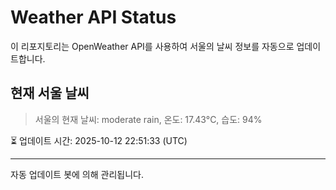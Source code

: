 
# Weather API Status

이 리포지토리는 OpenWeather API를 사용하여 서울의 날씨 정보를 자동으로 업데이트합니다.

## 현재 서울 날씨
> 서울의 현재 날씨: moderate rain, 온도: 17.43°C, 습도: 94%

⏳ 업데이트 시간: 2025-10-12 22:51:33 (UTC)

---
자동 업데이트 봇에 의해 관리됩니다.
